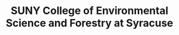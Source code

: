 ---
layout: repo
title: "SUNY College of Environmental Science and Forestry at Syracuse"
id: 23185
permalink: repos/23185/
---
